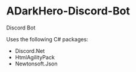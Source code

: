 # ADarkHero-Discord-Bot
Discord Bot

Uses the following C# packages:
* Discord.Net
* HtmlAgilityPack
* Newtonsoft.Json
